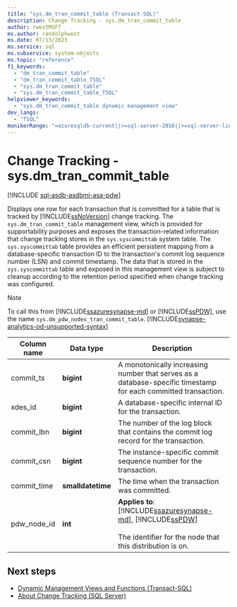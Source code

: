 ```yaml
---
title: "sys.dm_tran_commit_table (Transact-SQL)"
description: Change Tracking - sys.dm_tran_commit_table
author: rwestMSFT
ms.author: randolphwest
ms.date: 07/13/2023
ms.service: sql
ms.subservice: system-objects
ms.topic: "reference"
f1_keywords:
  - "dm_tran_commit_table"
  - "dm_tran_commit_table_TSQL"
  - "sys.dm_tran_commit_table"
  - "sys.dm_tran_commit_table_TSQL"
helpviewer_keywords:
  - "sys.dm_tran_commit_table dynamic management view"
dev_langs:
  - "TSQL"
monikerRange: "=azuresqldb-current||>=sql-server-2016||>=sql-server-linux-2017||=azuresqldb-mi-current||>=aps-pdw-2016||=azure-sqldw-latest"
---
```

# Change Tracking - sys.dm_tran_commit_table
[!INCLUDE [sql-asdb-asdbmi-asa-pdw](../../includes/applies-to-version/sql-asdb-asdbmi-asa-pdw.md)]

  Displays one row for each transaction that is committed for a table that is tracked by [!INCLUDE[ssNoVersion](../../includes/ssnoversion-md.md)] change tracking. The `sys.dm_tran_commit_table` management view, which is provided for supportability purposes and exposes the transaction-related information that change tracking stores in the `sys.syscommittab` system table. The `sys.syscommittab` table provides an efficient persistent mapping from a database-specific transaction ID to the transaction's commit log sequence number (LSN) and commit timestamp. The data that is stored in the `sys.syscommittab` table and exposed in this management view is subject to cleanup according to the retention period specified when change tracking was configured.  
  
> [!NOTE]  
> To call this from [!INCLUDE[ssazuresynapse-md](../../includes/ssazuresynapse-md.md)] or [!INCLUDE[ssPDW](../../includes/sspdw-md.md)], use the name `sys.dm_pdw_nodes_tran_commit_table`. [!INCLUDE[synapse-analytics-od-unsupported-syntax](../../includes/synapse-analytics-od-unsupported-syntax.md)]  
  
|Column name|Data type|Description|  
|-----------------|---------------|-----------------|  
|commit_ts|**bigint**|A monotonically increasing number that serves as a database-specific timestamp for each committed transaction.|  
|xdes_id|**bigint**|A database-specific internal ID for the transaction.|  
|commit_lbn|**bigint**|The number of the log block that contains the commit log record for the transaction.|  
|commit_csn|**bigint**|The instance-specific commit sequence number for the transaction.|  
|commit_time|**smalldatetime**|The time when the transaction was committed.|  
|pdw_node_id|**int**|**Applies to**: [!INCLUDE[ssazuresynapse-md](../../includes/ssazuresynapse-md.md)], [!INCLUDE[ssPDW](../../includes/sspdw-md.md)]<br /><br /> The identifier for the node that this distribution is on.|  
  
## Next steps

- [Dynamic Management Views and Functions (Transact-SQL)](~/relational-databases/system-dynamic-management-views/system-dynamic-management-views.md)
- [About Change Tracking (SQL Server)](../../relational-databases/track-changes/about-change-tracking-sql-server.md)
  
  
